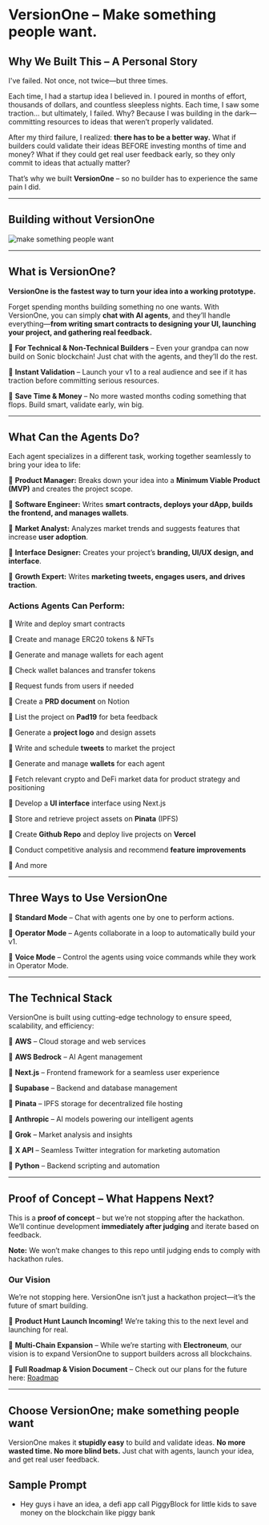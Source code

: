 # VersionOne – Make something people want.

## Why We Built This – A Personal Story

I've failed. Not once, not twice—but three times.

Each time, I had a startup idea I believed in. I poured in months of effort, thousands of dollars, and countless sleepless nights. Each time, I saw some traction... but ultimately, I failed. Why? Because I was building in the dark—committing resources to ideas that weren’t properly validated.

After my third failure, I realized: **there has to be a better way.** What if builders could validate their ideas BEFORE investing months of time and money? What if they could get real user feedback early, so they only commit to ideas that actually matter?

That’s why we built **VersionOne** – so no builder has to experience the same pain I did.

---

## Building without VersionOne

![make something people want](https://jnoznbd6y3.ufs.sh/f/PKy8oE1GN2J3r0z4IV6An6gRGyK1t9mT720wvOWhJqDdIec8)

---

## What is VersionOne?

**VersionOne is the fastest way to turn your idea into a working prototype.**

Forget spending months building something no one wants. With VersionOne, you can simply **chat with AI agents**, and they’ll handle everything—**from writing smart contracts to designing your UI, launching your project, and gathering real feedback.**

🔹 **For Technical & Non-Technical Builders** – Even your grandpa can now build on Sonic blockchain! Just chat with the agents, and they’ll do the rest.

🔹 **Instant Validation** – Launch your v1 to a real audience and see if it has traction before committing serious resources.

🔹 **Save Time & Money** – No more wasted months coding something that flops. Build smart, validate early, win big.

---

## What Can the Agents Do?

Each agent specializes in a different task, working together seamlessly to bring your idea to life:

🔹 **Product Manager:** Breaks down your idea into a **Minimum Viable Product (MVP)** and creates the project scope.

🔹 **Software Engineer:** Writes **smart contracts, deploys your dApp, builds the frontend, and manages wallets**.

🔹 **Market Analyst:** Analyzes market trends and suggests features that increase **user adoption**.

🔹 **Interface Designer:** Creates your project’s **branding, UI/UX design, and interface**.

🔹 **Growth Expert:** Writes **marketing tweets, engages users, and drives traction**.


### Actions Agents Can Perform:

🔹 Write and deploy smart contracts

🔹 Create and manage ERC20 tokens & NFTs

🔹 Generate and manage wallets for each agent

🔹 Check wallet balances and transfer tokens

🔹 Request funds from users if needed

🔹 Create a **PRD document** on Notion

🔹 List the project on **Pad19** for beta feedback

🔹 Generate a **project logo** and design assets

🔹 Write and schedule **tweets** to market the project

🔹 Generate and manage **wallets** for each agent

🔹 Fetch relevant crypto and DeFi market data for product strategy and positioning

🔹 Develop a **UI interface** interface using Next.js

🔹 Store and retrieve project assets on **Pinata** (IPFS)

🔹 Create **Github Repo** and deploy live projects on **Vercel**

🔹 Conduct competitive analysis and recommend **feature improvements**

🔹 And more

---

## Three Ways to Use VersionOne

🔹 **Standard Mode** – Chat with agents one by one to perform actions.

🔹 **Operator Mode** – Agents collaborate in a loop to automatically build your v1.

🔹 **Voice Mode** – Control the agents using voice commands while they work in Operator Mode.

---

## The Technical Stack

VersionOne is built using cutting-edge technology to ensure speed, scalability, and efficiency:

🔹 **AWS** – Cloud storage and web services

🔹 **AWS Bedrock** – AI Agent management

🔹 **Next.js** – Frontend framework for a seamless user experience

🔹 **Supabase** – Backend and database management

🔹 **Pinata** – IPFS storage for decentralized file hosting

🔹 **Anthropic** – AI models powering our intelligent agents

🔹 **Grok** – Market analysis and insights

🔹 **X API** – Seamless Twitter integration for marketing automation

🔹 **Python** – Backend scripting and automation

---

## Proof of Concept – What Happens Next?

This is a **proof of concept** – but we’re not stopping after the hackathon. We’ll continue development **immediately after judging** and iterate based on feedback.

**Note:** We won’t make changes to this repo until judging ends to comply with hackathon rules.

### Our Vision

We’re not stopping here. VersionOne isn’t just a hackathon project—it’s the future of smart building.

🔹 **Product Hunt Launch Incoming!** We’re taking this to the next level and launching for real.

🔹 **Multi-Chain Expansion** – While we’re starting with **Electroneum**, our vision is to expand VersionOne to support builders across all blockchains.

🔹 **Full Roadmap & Vision Document** – Check out our plans for the future here: [Roadmap](https://www.canva.com/design/DAGhDWZ0U1g/Wk1XChV3qsCQ41qSnJlCLA/edit?utm_content=DAGhDWZ0U1g&utm_campaign=designshare&utm_medium=link2&utm_source=sharebutton)

---

## Choose VersionOne; make something people want

VersionOne makes it **stupidly easy** to build and validate ideas. **No more wasted time. No more blind bets.** Just chat with agents, launch your idea, and get real user feedback.


## Sample Prompt

- Hey guys i have an idea, a defi app call PiggyBlock for little kids to save money on the blockchain like piggy bank
